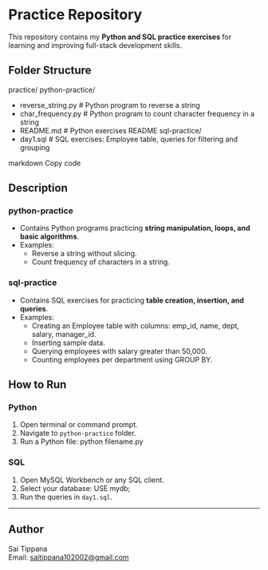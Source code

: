 # Practice Repository

This repository contains my **Python and SQL practice exercises** for learning and improving full-stack development skills.

## Folder Structure

practice/
python-practice/
- reverse_string.py # Python program to reverse a string
- char_frequency.py # Python program to count character frequency in a string
- README.md # Python exercises README
sql-practice/
- day1.sql # SQL exercises: Employee table, queries for filtering and grouping

markdown
Copy code

## Description

### python-practice
- Contains Python programs practicing **string manipulation, loops, and basic algorithms**.
- Examples:
  - Reverse a string without slicing.
  - Count frequency of characters in a string.

### sql-practice
- Contains SQL exercises for practicing **table creation, insertion, and queries**.
- Examples:
  - Creating an Employee table with columns: emp_id, name, dept, salary, manager_id.
  - Inserting sample data.
  - Querying employees with salary greater than 50,000.
  - Counting employees per department using GROUP BY.

## How to Run

### Python
1. Open terminal or command prompt.
2. Navigate to `python-practice` folder.
3. Run a Python file:
python filename.py


### SQL
1. Open MySQL Workbench or any SQL client.
2. Select your database:
USE mydb;
3. Run the queries in `day1.sql`.


---

## Author
Sai Tippana  
Email: <saitippana102002@gmail.com>  